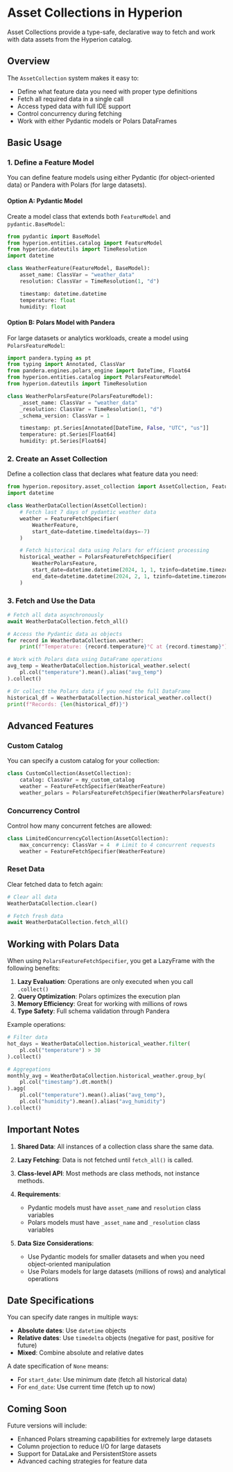 # Asset Collections in Hyperion

Asset Collections provide a type-safe, declarative way to fetch and work with data assets from the Hyperion catalog.

## Overview

The `AssetCollection` system makes it easy to:

- Define what feature data you need with proper type definitions
- Fetch all required data in a single call
- Access typed data with full IDE support
- Control concurrency during fetching
- Work with either Pydantic models or Polars DataFrames

## Basic Usage

### 1. Define a Feature Model

You can define feature models using either Pydantic (for object-oriented data) or Pandera with Polars (for large datasets).

#### Option A: Pydantic Model

Create a model class that extends both `FeatureModel` and `pydantic.BaseModel`:

```python
from pydantic import BaseModel
from hyperion.entities.catalog import FeatureModel
from hyperion.dateutils import TimeResolution
import datetime

class WeatherFeature(FeatureModel, BaseModel):
    asset_name: ClassVar = "weather_data"
    resolution: ClassVar = TimeResolution(1, "d")

    timestamp: datetime.datetime
    temperature: float
    humidity: float
```

#### Option B: Polars Model with Pandera

For large datasets or analytics workloads, create a model using `PolarsFeatureModel`:

```python
import pandera.typing as pt
from typing import Annotated, ClassVar
from pandera.engines.polars_engine import DateTime, Float64
from hyperion.entities.catalog import PolarsFeatureModel
from hyperion.dateutils import TimeResolution

class WeatherPolarsFeature(PolarsFeatureModel):
    _asset_name: ClassVar = "weather_data"
    _resolution: ClassVar = TimeResolution(1, "d")
    _schema_version: ClassVar = 1

    timestamp: pt.Series[Annotated[DateTime, False, "UTC", "us"]]
    temperature: pt.Series[Float64]
    humidity: pt.Series[Float64]
```

### 2. Create an Asset Collection

Define a collection class that declares what feature data you need:

```python
from hyperion.repository.asset_collection import AssetCollection, FeatureFetchSpecifier, PolarsFeatureFetchSpecifier
import datetime

class WeatherDataCollection(AssetCollection):
    # Fetch last 7 days of pydantic weather data
    weather = FeatureFetchSpecifier(
        WeatherFeature,
        start_date=datetime.timedelta(days=-7)
    )

    # Fetch historical data using Polars for efficient processing
    historical_weather = PolarsFeatureFetchSpecifier(
        WeatherPolarsFeature,
        start_date=datetime.datetime(2024, 1, 1, tzinfo=datetime.timezone.utc),
        end_date=datetime.datetime(2024, 2, 1, tzinfo=datetime.timezone.utc)
    )
```

### 3. Fetch and Use the Data

```python
# Fetch all data asynchronously
await WeatherDataCollection.fetch_all()

# Access the Pydantic data as objects
for record in WeatherDataCollection.weather:
    print(f"Temperature: {record.temperature}°C at {record.timestamp}")

# Work with Polars data using DataFrame operations
avg_temp = WeatherDataCollection.historical_weather.select(
    pl.col("temperature").mean().alias("avg_temp")
).collect()

# Or collect the Polars data if you need the full DataFrame
historical_df = WeatherDataCollection.historical_weather.collect()
print(f"Records: {len(historical_df)}")
```

## Advanced Features

### Custom Catalog

You can specify a custom catalog for your collection:

```python
class CustomCollection(AssetCollection):
    catalog: ClassVar = my_custom_catalog
    weather = FeatureFetchSpecifier(WeatherFeature)
    weather_polars = PolarsFeatureFetchSpecifier(WeatherPolarsFeature)
```

### Concurrency Control

Control how many concurrent fetches are allowed:

```python
class LimitedConcurrencyCollection(AssetCollection):
    max_concurrency: ClassVar = 4  # Limit to 4 concurrent requests
    weather = FeatureFetchSpecifier(WeatherFeature)
```

### Reset Data

Clear fetched data to fetch again:

```python
# Clear all data
WeatherDataCollection.clear()

# Fetch fresh data
await WeatherDataCollection.fetch_all()
```

## Working with Polars Data

When using `PolarsFeatureFetchSpecifier`, you get a LazyFrame with the following benefits:

1. **Lazy Evaluation**: Operations are only executed when you call `.collect()`
2. **Query Optimization**: Polars optimizes the execution plan
3. **Memory Efficiency**: Great for working with millions of rows
4. **Type Safety**: Full schema validation through Pandera

Example operations:

```python
# Filter data
hot_days = WeatherDataCollection.historical_weather.filter(
    pl.col("temperature") > 30
).collect()

# Aggregations
monthly_avg = WeatherDataCollection.historical_weather.group_by(
    pl.col("timestamp").dt.month()
).agg(
    pl.col("temperature").mean().alias("avg_temp"),
    pl.col("humidity").mean().alias("avg_humidity")
).collect()
```

## Important Notes

1. **Shared Data**: All instances of a collection class share the same data.

2. **Lazy Fetching**: Data is not fetched until `fetch_all()` is called.

3. **Class-level API**: Most methods are class methods, not instance methods.

4. **Requirements**:
   - Pydantic models must have `asset_name` and `resolution` class variables
   - Polars models must have `_asset_name` and `_resolution` class variables

5. **Data Size Considerations**:
   - Use Pydantic models for smaller datasets and when you need object-oriented manipulation
   - Use Polars models for large datasets (millions of rows) and analytical operations

## Date Specifications

You can specify date ranges in multiple ways:

- **Absolute dates**: Use `datetime` objects
- **Relative dates**: Use `timedelta` objects (negative for past, positive for future)
- **Mixed**: Combine absolute and relative dates

A date specification of `None` means:

- For `start_date`: Use minimum date (fetch all historical data)
- For `end_date`: Use current time (fetch up to now)

## Coming Soon

Future versions will include:

- Enhanced Polars streaming capabilities for extremely large datasets
- Column projection to reduce I/O for large datasets
- Support for DataLake and PersistentStore assets
- Advanced caching strategies for feature data
